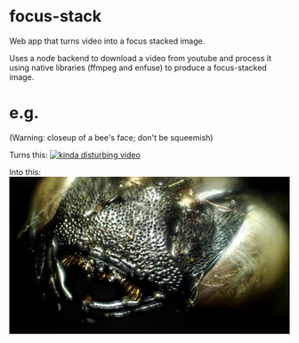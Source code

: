 # focus-stack
Web app that turns video into a focus stacked image.

Uses a node backend to download a video from youtube and process it using native libraries (ffmpeg and enfuse) to produce a focus-stacked image.

# e.g.

(Warning: closeup of a bee's face; don't be squeemish)

Turns this:
[![kinda disturbing video](https://img.youtube.com/vi/z5zOIg4e48U/0.jpg)](https://www.youtube.com/watch?v=z5zOIg4e48U)

Into this:
![focus](https://github.com/HanDaber/focus-stack/blob/master/public/images/demo.png?raw=true)
